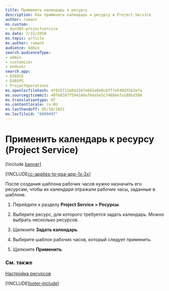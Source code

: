 ```yaml
---
title: Применить календарь к ресурсу
description: Как применить календарь к ресурсу в Project Service
author: rumant
ms.custom:
- dyn365-projectservice
ms.date: 7/31/2018
ms.topic: article
ms.author: rumant
audience: Admin
search.audienceType:
- admin
- customizer
- enduser
search.app:
- D365CE
- D365PS
- ProjectOperations
ms.openlocfilehash: 4f925711e642167e6b5e8e0cbff7e549d35b2efa
ms.sourcegitcommit: 40f68387f594180af64a5e5c748b6efa188bd300
ms.translationtype: HT
ms.contentlocale: ru-RU
ms.lasthandoff: 05/10/2021
ms.locfileid: "6009497"
---
```

# <a name="apply-a-calendar-to-a-resource-project-service"></a>Применить календарь к ресурсу (Project Service)

[!include [banner](../includes/psa-now-project-operations.md)]

[!INCLUDE[cc-applies-to-psa-app-1x-2x](../includes/cc-applies-to-psa-app-1x-2x.md)]

После создания шаблона рабочих часов нужно назначить его ресурсам, чтобы их календари отражали рабочие часы, заданные в шаблоне.  
  
1.  Перейдите к разделу **Project Service > Ресурсы**.  
  
2.  Выберите ресурс, для которого требуется задать календарь. Можно выбрать несколько ресурсов.  
  
3.  Щелкните **Задать календарь**.  
  
4.  Выберите шаблон рабочих часов, который следует применить.  
  
5.  Щелкните **Применить**.  
  
### <a name="see-also"></a>См. также  
 [Настройка ресурсов](../psa/set-up-resources.md)


[!INCLUDE[footer-include](../includes/footer-banner.md)]